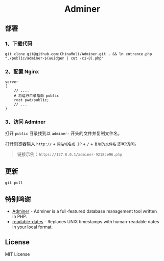 <h1 align="center">Adminer</h1>

## 部署
### 1、下载代码
```shell
git clone git@github.com:ChinaMoli/Adminer.git . && ln entrance.php "./public/adminer-$(uuidgen | cut -c1-8).php"
```

### 2、配置 Nginx
```nginx
server
{
    // ....
    # 将运行目录指向 public
    root pwd/public;
    // ...
}
```

### 3、访问 Adminer
打开 `public` 目录找到以 `adminer-` 开头的文件并复制文件名。

打开浏览器输入 `http://` + `网站域名或 IP` + `/` + `复制的文件名` 即可访问。
> 链接示例：`https://127.0.0.1/adminer-9218ce96.php`

## 更新
```shell
git pull
```

## 特别鸣谢
- [Adminer](https://github.com/vrana/adminer/) - Adminer is a full-featured database management tool written in PHP.
- [readable-dates](https://gist.github.com/scr4bble/9ee4a9f1405ffc1465f59e03768e2768) - Replaces UNIX timestamps with human-readable dates in your local format.

## License
MIT License
